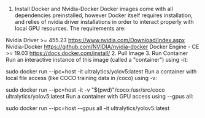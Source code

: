 

<!--
 * @version:
 * @Author:  StevenJokess https://github.com/StevenJokess
 * @Date: 2020-12-17 21:11:37
 * @LastEditors:  StevenJokess https://github.com/StevenJokess
 * @LastEditTime: 2020-12-17 21:12:31
 * @Description:
 * @TODO::
 * @Reference:https://github.com/ultralytics/yolov5/wiki/Docker-Quickstart
-->

1. Install Docker and Nvidia-Docker
Docker images come with all dependencies preinstalled, however Docker itself requires installation, and relies of nvidia driver installations in order to interact properly with local GPU resources. The requirements are:

Nvidia Driver >= 455.23 https://www.nvidia.com/Download/index.aspx
Nvidia-Docker https://github.com/NVIDIA/nvidia-docker
Docker Engine - CE >= 19.03 https://docs.docker.com/install/
2. Pull Image
3. Run Container
Run an interactive instance of this image (called a "container") using -it:

sudo docker run --ipc=host -it ultralytics/yolov5:latest
Run a container with local file access (like COCO training data in /coco) using -v:

sudo docker run --ipc=host -it -v "$(pwd)"/coco:/usr/src/coco ultralytics/yolov5:latest
Run a container with GPU access using --gpus all:

sudo docker run --ipc=host --gpus all -it ultralytics/yolov5:latest

